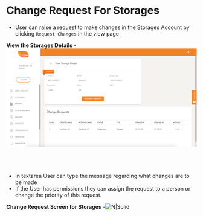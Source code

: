 # Change Request For Storages

- User can raise a request to make changes in the Storages Account by clicking `Request Changes` in the view page

**View the Storages Details**
-![N|Solid](media/view.png)
<br />
<br />
<br />
<br />

- In textarea User can type the message regarding what changes are to be made
- If the User has permissions they can assign the request to a person or change the priority of this request.

**Change Request Screen for Storages**
-![N|Solid](media/cr.png)
<br />